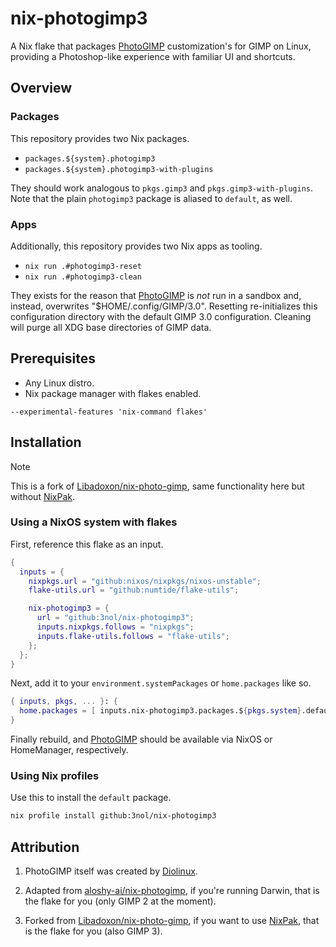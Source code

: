 # nix-photogimp3

A Nix flake that packages [PhotoGIMP](https://github.com/Diolinux/PhotoGIMP) customization's for GIMP on Linux,
providing a Photoshop-like experience with familiar UI and shortcuts.

## Overview

### Packages

This repository provides two Nix packages.
- `packages.${system}.photogimp3`
- `packages.${system}.photogimp3-with-plugins`

They should work analogous to `pkgs.gimp3` and `pkgs.gimp3-with-plugins`.
Note that the plain `photogimp3` package is aliased to `default`, as well.

### Apps

Additionally, this repository provides two Nix apps as tooling.
- `nix run .#photogimp3-reset`
- `nix run .#photogimp3-clean`

They exists for the reason that [PhotoGIMP](https://github.com/Diolinux/PhotoGIMP) is _not_ run in a sandbox and,
instead, overwrites "$HOME/.config/GIMP/3.0". Resetting re-initializes this configuration directory with the
default GIMP 3.0 configuration. Cleaning will purge all XDG base directories of GIMP data.

## Prerequisites

- Any Linux distro.
- Nix package manager with flakes enabled.

```
--experimental-features 'nix-command flakes'
```

## Installation

> [!NOTE]
> This is a fork of [Libadoxon/nix-photo-gimp](https://github.com/Libadoxon/nix-photo-gimp),
same functionality here but without [NixPak](https://github.com/nixpak/nixpak).

### Using a NixOS system with flakes

First, reference this flake as an input.
```nix
{
  inputs = {
    nixpkgs.url = "github:nixos/nixpkgs/nixos-unstable";
    flake-utils.url = "github:numtide/flake-utils";

    nix-photogimp3 = {
      url = "github:3nol/nix-photogimp3";
      inputs.nixpkgs.follows = "nixpkgs";
      inputs.flake-utils.follows = "flake-utils";
    };
  };
}
```

Next, add it to your `environment.systemPackages` or `home.packages` like so.
```nix
{ inputs, pkgs, ... }: {
  home.packages = [ inputs.nix-photogimp3.packages.${pkgs.system}.default ];
}
```

Finally rebuild, and [PhotoGIMP](https://github.com/Diolinux/PhotoGIMP) should be available via NixOS or HomeManager, respectively.

### Using Nix profiles

Use this to install the `default` package.
```sh
nix profile install github:3nol/nix-photogimp3
```

## Attribution

1. PhotoGIMP itself was created by [Diolinux](https://github.com/Diolinux).

2. Adapted from [aloshy-ai/nix-photogimp](https://github.com/aloshy-ai/nix-photogimp), 
if you're running Darwin, that is the flake for you (only GIMP 2 at the moment).

3. Forked from [Libadoxon/nix-photo-gimp](https://github.com/Libadoxon/nix-photo-gimp), 
if you want to use [NixPak](https://github.com/nixpak/nixpak), that is the flake for you (also GIMP 3).
